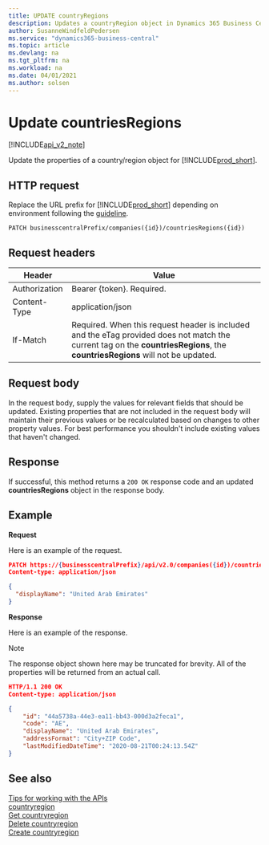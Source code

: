 ```yaml
---
title: UPDATE countryRegions   
description: Updates a countryRegion object in Dynamics 365 Business Central.
author: SusanneWindfeldPedersen
ms.service: "dynamics365-business-central"
ms.topic: article
ms.devlang: na
ms.tgt_pltfrm: na
ms.workload: na
ms.date: 04/01/2021
ms.author: solsen
---
```


# Update countriesRegions

[!INCLUDE[api_v2_note](../../../includes/api_v2_note.md)]

Update the properties of a country/region object for [!INCLUDE[prod_short](../../../includes/prod_short.md)].

## HTTP request
Replace the URL prefix for [!INCLUDE[prod_short](../../../includes/prod_short.md)] depending on environment following the [guideline](../../v2.0/endpoints-apis-for-dynamics.md).
```
PATCH businesscentralPrefix/companies({id})/countriesRegions({id})
```

## Request headers

|Header|Value|
|------|-----|
|Authorization |Bearer {token}. Required.|
|Content-Type  |application/json|
|If-Match      |Required. When this request header is included and the eTag provided does not match the current tag on the **countriesRegions**, the **countriesRegions** will not be updated. |

## Request body
In the request body, supply the values for relevant fields that should be updated. Existing properties that are not included in the request body will maintain their previous values or be recalculated based on changes to other property values. For best performance you shouldn't include existing values that haven't changed.

## Response
If successful, this method returns a ```200 OK``` response code and an updated **countriesRegions** object in the response body.

## Example

**Request**

Here is an example of the request.

```json
PATCH https://{businesscentralPrefix}/api/v2.0/companies({id})/countriesRegions({id})
Content-type: application/json

{
  "displayName": "United Arab Emirates"
}
```

**Response**

Here is an example of the response. 

> [!NOTE]  
>   The response object shown here may be truncated for brevity. All of the properties will be returned from an actual call.

```json
HTTP/1.1 200 OK
Content-type: application/json

{
    "id": "44a5738a-44e3-ea11-bb43-000d3a2feca1",
    "code": "AE",
    "displayName": "United Arab Emirates",
    "addressFormat": "City+ZIP Code",
    "lastModifiedDateTime": "2020-08-21T00:24:13.54Z"
}
```

## See also
[Tips for working with the APIs](../../../developer/devenv-connect-apps-tips.md)    
[countryregion](../resources/dynamics_countryregion.md)    
[Get countryregion](dynamics_countryregion_Get.md)    
[Delete countryregion](dynamics_countryregion_Delete.md)    
[Create countryregion](dynamics_countryregion_Create.md)    
